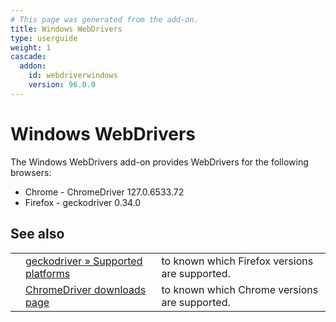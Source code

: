 ```yaml
---
# This page was generated from the add-on.
title: Windows WebDrivers
type: userguide
weight: 1
cascade:
  addon:
    id: webdriverwindows
    version: 96.0.0
---
```


# Windows WebDrivers

The Windows WebDrivers add-on provides WebDrivers for the following browsers:

* Chrome - ChromeDriver 127.0.6533.72
* Firefox - geckodriver 0.34.0

## See also

|   |                                                                                                                           |                                                |
|---|---------------------------------------------------------------------------------------------------------------------------|------------------------------------------------|
|   | [geckodriver » Supported platforms](https://firefox-source-docs.mozilla.org/testing/geckodriver/geckodriver/Support.html) | to known which Firefox versions are supported. |
|   | [ChromeDriver downloads page](https://chromedriver.chromium.org/downloads)                                                | to known which Chrome versions are supported.  |
